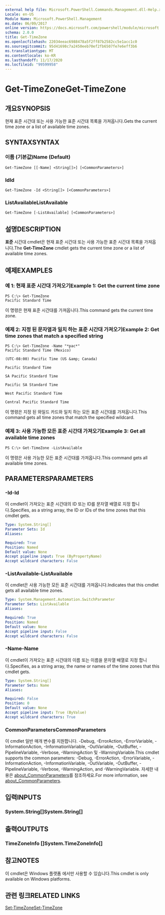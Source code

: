 ```yaml
---
external help file: Microsoft.PowerShell.Commands.Management.dll-Help.xml
Locale: en-US
Module Name: Microsoft.PowerShell.Management
ms.date: 06/09/2017
online version: https://docs.microsoft.com/powershell/module/microsoft.powershell.management/get-timezone?view=powershell-7.2&WT.mc_id=ps-gethelp
schema: 2.0.0
title: Get-TimeZone
ms.openlocfilehash: 22034eeac6988478a5f2ff87b2582cc5e1acc1c0
ms.sourcegitcommit: 95d41698c7a2450eeb70ef2fb6507fe7e6eff3b6
ms.translationtype: MT
ms.contentlocale: ko-KR
ms.lasthandoff: 11/17/2020
ms.locfileid: "99599958"
---
```

# <span data-ttu-id="3d700-102">Get-TimeZone</span><span class="sxs-lookup"><span data-stu-id="3d700-102">Get-TimeZone</span></span>

## <span data-ttu-id="3d700-103">개요</span><span class="sxs-lookup"><span data-stu-id="3d700-103">SYNOPSIS</span></span>
<span data-ttu-id="3d700-104">현재 표준 시간대 또는 사용 가능한 표준 시간대 목록을 가져옵니다.</span><span class="sxs-lookup"><span data-stu-id="3d700-104">Gets the current time zone or a list of available time zones.</span></span>

## <span data-ttu-id="3d700-105">SYNTAX</span><span class="sxs-lookup"><span data-stu-id="3d700-105">SYNTAX</span></span>

### <span data-ttu-id="3d700-106">이름 (기본값)</span><span class="sxs-lookup"><span data-stu-id="3d700-106">Name (Default)</span></span>

```
Get-TimeZone [[-Name] <String[]>] [<CommonParameters>]
```

### <span data-ttu-id="3d700-107">Id</span><span class="sxs-lookup"><span data-stu-id="3d700-107">Id</span></span>

```
Get-TimeZone -Id <String[]> [<CommonParameters>]
```

### <span data-ttu-id="3d700-108">ListAvailable</span><span class="sxs-lookup"><span data-stu-id="3d700-108">ListAvailable</span></span>

```
Get-TimeZone [-ListAvailable] [<CommonParameters>]
```

## <span data-ttu-id="3d700-109">설명</span><span class="sxs-lookup"><span data-stu-id="3d700-109">DESCRIPTION</span></span>

<span data-ttu-id="3d700-110">**표준** 시간대 cmdlet은 현재 표준 시간대 또는 사용 가능한 표준 시간대 목록을 가져옵니다.</span><span class="sxs-lookup"><span data-stu-id="3d700-110">The **Get-TimeZone** cmdlet gets the current time zone or a list of available time zones.</span></span>

## <span data-ttu-id="3d700-111">예제</span><span class="sxs-lookup"><span data-stu-id="3d700-111">EXAMPLES</span></span>

### <span data-ttu-id="3d700-112">예 1: 현재 표준 시간대 가져오기</span><span class="sxs-lookup"><span data-stu-id="3d700-112">Example 1: Get the current time zone</span></span>

```
PS C:\> Get-TimeZone
Pacific Standard Time
```

<span data-ttu-id="3d700-113">이 명령은 현재 표준 시간대를 가져옵니다.</span><span class="sxs-lookup"><span data-stu-id="3d700-113">This command gets the current time zone.</span></span>

### <span data-ttu-id="3d700-114">예제 2: 지정 된 문자열과 일치 하는 표준 시간대 가져오기</span><span class="sxs-lookup"><span data-stu-id="3d700-114">Example 2: Get time zones that match a specified string</span></span>

```
PS C:\> Get-TimeZone -Name "*pac*"
Pacific Standard Time (Mexico)

(UTC-08:00) Pacific Time (US &amp; Canada)

Pacific Standard Time

SA Pacific Standard Time

Pacific SA Standard Time

West Pacific Standard Time

Central Pacific Standard Time
```

<span data-ttu-id="3d700-115">이 명령은 지정 된 와일드 카드와 일치 하는 모든 표준 시간대를 가져옵니다.</span><span class="sxs-lookup"><span data-stu-id="3d700-115">This command gets all time zones that match the specified wildcard.</span></span>

### <span data-ttu-id="3d700-116">예제 3: 사용 가능한 모든 표준 시간대 가져오기</span><span class="sxs-lookup"><span data-stu-id="3d700-116">Example 3: Get all available time zones</span></span>

```
PS C:\> Get-TimeZone -ListAvailable
```

<span data-ttu-id="3d700-117">이 명령은 사용 가능한 모든 표준 시간대를 가져옵니다.</span><span class="sxs-lookup"><span data-stu-id="3d700-117">This command gets all available time zones.</span></span>

## <span data-ttu-id="3d700-118">PARAMETERS</span><span class="sxs-lookup"><span data-stu-id="3d700-118">PARAMETERS</span></span>

### <span data-ttu-id="3d700-119">-Id</span><span class="sxs-lookup"><span data-stu-id="3d700-119">-Id</span></span>

<span data-ttu-id="3d700-120">이 cmdlet이 가져오는 표준 시간대의 ID 또는 ID를 문자열 배열로 지정 합니다.</span><span class="sxs-lookup"><span data-stu-id="3d700-120">Specifies, as a string array, the ID or IDs of the time zones that this cmdlet gets.</span></span>

```yaml
Type: System.String[]
Parameter Sets: Id
Aliases:

Required: True
Position: Named
Default value: None
Accept pipeline input: True (ByPropertyName)
Accept wildcard characters: False
```

### <span data-ttu-id="3d700-121">-ListAvailable</span><span class="sxs-lookup"><span data-stu-id="3d700-121">-ListAvailable</span></span>

<span data-ttu-id="3d700-122">이 cmdlet은 사용 가능한 모든 표준 시간대를 가져옵니다.</span><span class="sxs-lookup"><span data-stu-id="3d700-122">Indicates that this cmdlet gets all available time zones.</span></span>

```yaml
Type: System.Management.Automation.SwitchParameter
Parameter Sets: ListAvailable
Aliases:

Required: True
Position: Named
Default value: None
Accept pipeline input: False
Accept wildcard characters: False
```

### <span data-ttu-id="3d700-123">-Name</span><span class="sxs-lookup"><span data-stu-id="3d700-123">-Name</span></span>

<span data-ttu-id="3d700-124">이 cmdlet이 가져오는 표준 시간대의 이름 또는 이름을 문자열 배열로 지정 합니다.</span><span class="sxs-lookup"><span data-stu-id="3d700-124">Specifies, as a string array, the name or names of the time zones that this cmdlet gets.</span></span>

```yaml
Type: System.String[]
Parameter Sets: Name
Aliases:

Required: False
Position: 0
Default value: None
Accept pipeline input: True (ByValue)
Accept wildcard characters: True
```

### <span data-ttu-id="3d700-125">CommonParameters</span><span class="sxs-lookup"><span data-stu-id="3d700-125">CommonParameters</span></span>

<span data-ttu-id="3d700-126">이 cmdlet 일반 매개 변수를 지원합니다. -Debug, -ErrorAction, -ErrorVariable, -InformationAction, -InformationVariable, -OutVariable, -OutBuffer, -PipelineVariable, -Verbose, -WarningAction 및 -WarningVariable.</span><span class="sxs-lookup"><span data-stu-id="3d700-126">This cmdlet supports the common parameters: -Debug, -ErrorAction, -ErrorVariable, -InformationAction, -InformationVariable, -OutVariable, -OutBuffer, -PipelineVariable, -Verbose, -WarningAction, and -WarningVariable.</span></span> <span data-ttu-id="3d700-127">자세한 내용은 [about_CommonParameters](https://go.microsoft.com/fwlink/?LinkID=113216)를 참조하세요.</span><span class="sxs-lookup"><span data-stu-id="3d700-127">For more information, see [about_CommonParameters](https://go.microsoft.com/fwlink/?LinkID=113216).</span></span>

## <span data-ttu-id="3d700-128">입력</span><span class="sxs-lookup"><span data-stu-id="3d700-128">INPUTS</span></span>

### <span data-ttu-id="3d700-129">System.String[]</span><span class="sxs-lookup"><span data-stu-id="3d700-129">System.String[]</span></span>

## <span data-ttu-id="3d700-130">출력</span><span class="sxs-lookup"><span data-stu-id="3d700-130">OUTPUTS</span></span>

### <span data-ttu-id="3d700-131">TimeZoneInfo []</span><span class="sxs-lookup"><span data-stu-id="3d700-131">System.TimeZoneInfo[]</span></span>

## <span data-ttu-id="3d700-132">참고</span><span class="sxs-lookup"><span data-stu-id="3d700-132">NOTES</span></span>

<span data-ttu-id="3d700-133">이 cmdlet은 Windows 플랫폼 에서만 사용할 수 있습니다.</span><span class="sxs-lookup"><span data-stu-id="3d700-133">This cmdlet is only available on Windows platforms.</span></span>

## <span data-ttu-id="3d700-134">관련 링크</span><span class="sxs-lookup"><span data-stu-id="3d700-134">RELATED LINKS</span></span>

[<span data-ttu-id="3d700-135">Set-TimeZone</span><span class="sxs-lookup"><span data-stu-id="3d700-135">Set-TimeZone</span></span>](Set-TimeZone.md)
